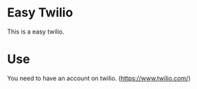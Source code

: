 # Easy Twilio
This is a easy twilio.

# Use
You need to have an account on twilio.
(https://www.twilio.com/)
